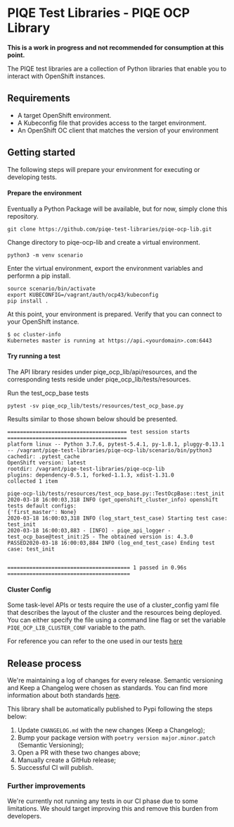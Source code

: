 # PIQE Test Libraries - PIQE OCP Library

**This is a work in progress and not recommended for consumption at this point.**

The PIQE test libraries are a collection of Python libraries that enable you to interact with OpenShift instances.


## Requirements

* A target OpenShift environment.
* A Kubeconfig file that provides access to the target environment.
* An OpenShift OC client that matches the version of your environment

## Getting started
The following steps will prepare your environment for executing or developing tests.

#### Prepare the environment

Eventually a Python Package will be available, but for now, simply clone this repository.

    git clone https://github.com/piqe-test-libraries/piqe-ocp-lib.git

Change directory to piqe-ocp-lib and create a virtual environment.

    python3 -m venv scenario

Enter the virtual environment, export the environment variables and performn a pip install.

    source scenario/bin/activate
    export KUBECONFIG=/vagrant/auth/ocp43/kubeconfig
    pip install .

At this point, your environment is prepared. Verify that you can connect to your OpenShift instance.

    $ oc cluster-info
    Kubernetes master is running at https://api.<yourdomain>.com:6443

#### Try running a test

The API library resides under piqe_ocp_lib/api/resources, and the corresponding tests reside under piqe_ocp_lib/tests/resources.

Run the test_ocp_base tests

    pytest -sv piqe_ocp_lib/tests/resources/test_ocp_base.py

Results similar to those shown below should be presented.

    ====================================== test session starts ======================================
    platform linux -- Python 3.7.6, pytest-5.4.1, py-1.8.1, pluggy-0.13.1 -- /vagrant/piqe-test-libraries/piqe-ocp-lib/scenario/bin/python3
    cachedir: .pytest_cache
    OpenShift version: latest
    rootdir: /vagrant/piqe-test-libraries/piqe-ocp-lib
    plugins: dependency-0.5.1, forked-1.1.3, xdist-1.31.0
    collected 1 item

    piqe-ocp-lib/tests/resources/test_ocp_base.py::TestOcpBase::test_init 2020-03-18 16:00:03,318 INFO (get_openshift_cluster_info) openshift tests default configs:
    {'first_master': None}
    2020-03-18 16:00:03,318 INFO (log_start_test_case) Starting test case: test_init
    2020-03-18 16:00:03,883 - [INFO] - piqe_api_logger - test_ocp_base@test_init:25 - The obtained version is: 4.3.0
    PASSED2020-03-18 16:00:03,884 INFO (log_end_test_case) Ending test case: test_init


    ======================================= 1 passed in 0.96s =======================================

#### Cluster Config

Some task-level APIs or tests require the use of a cluster_config yaml file that describes 
the layout of the cluster and the resources being deployed. You can either specify the file using a command
line flag or set the variable `PIQE_OCP_LIB_CLUSTER_CONF` variable to the path. 

For reference you can refer to the one used in our tests [here](piqe_ocp_lib/tests/config/smoke_ocp_config.yaml)

## Release process

We're maintaining a log of changes for every release. Semantic versioning and Keep a Changelog were chosen as standards. You can find more information about both standards [here](CHANGELOG.md).

This library shall be automatically published to Pypi following the steps below:
1. Update `CHANGELOG.md` with the new changes (Keep a Changelog);
2. Bump your package version with `poetry version major.minor.patch` (Semantic Versioning);
3. Open a PR with these two changes above;
4. Manually create a GitHub release;
5. Successful CI will publish.

### Further improvements

We're currently not running any tests in our CI phase due to some limitations. We should target improving this and remove this burden from developers.
